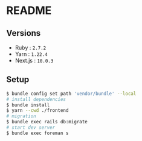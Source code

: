 # README
## Versions
- Ruby : `2.7.2`
- Yarn : `1.22.4`
- Next.js : `10.0.3`

## Setup

```bash
$ bundle config set path 'vendor/bundle' --local
# install dependencies
$ bundle install
$ yarn --cwd ./frontend
# migration
$ bundle exec rails db:migrate
# start dev server
$ bundle exec foreman s
```